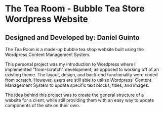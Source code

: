 # The Tea Room - Bubble Tea Store Wordpress Website

## Designed and Developed by: Daniel Guinto

The Tea Room is a made-up bubble tea shop website built using the Wordpress Content Management System.

This personal project was my introduction to Wordpress where I implemented "from-scratch" development, as opposed to working off of an existing theme. The layout, design, and back-end functionality were coded from scratch. However, users are still able to utilize Wordpress' Content Management System to update specific text blocks, titles, and images.

The idea behind this project was to create the general structure of a website for a client, while still providing them with an easy way to update components of the site on their own.
